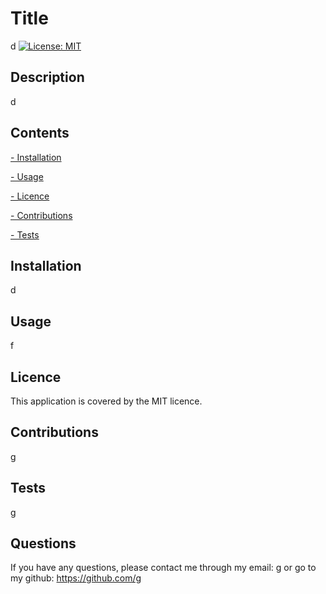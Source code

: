 # Title
d
[![License: MIT](https://img.shields.io/badge/License-MIT-yellow.svg)](https://opensource.org/licenses/MIT)
## Description
d

## Contents
[- Installation](#installation)

[- Usage](#usage)

[- Licence](#licence)

[- Contributions](#contributions)

[- Tests](#tests)

## Installation
d

## Usage
f

## Licence
This application is covered by the MIT licence.

## Contributions
g

## Tests
g

## Questions
If you have any questions, please contact me through my email:
g
or go to my github:
https://github.com/g